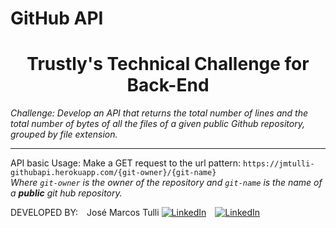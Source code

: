 # GitHub API

<h1 align="center">Trustly's Technical Challenge for Back-End</h1>

*Challenge:
Develop an API that returns the total number of lines and the total number of bytes of all the files of a given public Github repository, grouped by file extension.*

---

API basic Usage:
Make a GET request to the url pattern: `https://jmtulli-githubapi.herokuapp.com/{git-owner}/{git-name}` <br>
*Where `git-owner` is the owner of the repository and `git-name` is the name of a **public** git hub repository.*




DEVELOPED BY: José Marcos Tulli [![LinkedIn](https://icons.iconarchive.com/icons/danleech/simple/16/linkedin-icon.png "LinkedIn")](https://www.linkedin.com/in/josetulli) [![LinkedIn](https://icons.iconarchive.com/icons/papirus-team/papirus-apps/16/github-icon.png "GitHub")](https://github.com/jmtulli)


